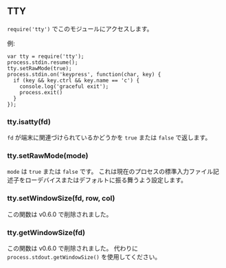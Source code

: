 ## TTY

<!--

Use `require('tty')` to access this module.

-->
`require('tty')` でこのモジュールにアクセスします。

<!--

Example:

-->
例:

    var tty = require('tty');
    process.stdin.resume();
    tty.setRawMode(true);
    process.stdin.on('keypress', function(char, key) {
      if (key && key.ctrl && key.name == 'c') {
        console.log('graceful exit');
        process.exit()
      }
    });



### tty.isatty(fd)

<!--

Returns `true` or `false` depending on if the `fd` is associated with a
terminal.

-->
`fd` が端末に関連づけられているかどうかを `true` または `false` で返します。


### tty.setRawMode(mode)

<!--

`mode` should be `true` or `false`. This sets the properties of the current
process's stdin fd to act either as a raw device or default.

-->
`mode` は `true` または `false` です。
これは現在のプロセスの標準入力ファイル記述子をローデバイスまたはデフォルトに振る舞うよう設定します。


### tty.setWindowSize(fd, row, col)

<!--

This function was removed in v0.6.0.

-->
この関数は v0.6.0 で削除されました。

### tty.getWindowSize(fd)

<!--

This function was removed in v0.6.0. Use `process.stdout.getWindowSize()`
instead.

-->
この関数は v0.6.0 で削除されました。
代わりに `process.stdout.getWindowSize()` を使用してください。
